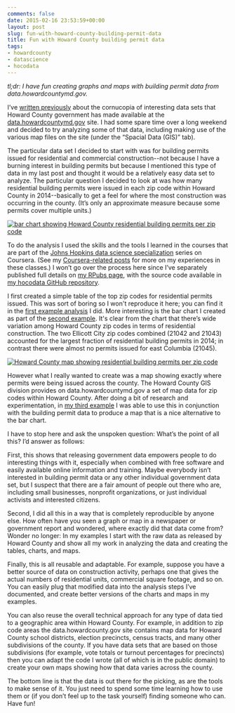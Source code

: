 ```yaml
---
comments: false
date: 2015-02-16 23:53:59+00:00
layout: post
slug: fun-with-howard-county-building-permit-data
title: Fun with Howard County building permit data
tags:
- howardcounty
- datascience
- hocodata
---
```


_tl;dr: I have fun creating graphs and maps with building permit data from data.howardcountymd.gov._

 I’ve [written previously](/2015/01/19/howard-county-government-by-the-numbers/) about the cornucopia of interesting data sets that Howard County government has made available at the [data.howardcountymd.gov](http://data.howardcountymd.gov/) site. I had some spare time over a long weekend and decided to try analyzing some of that data, including making use of the various map files on the site (under the “Spacial Data (GIS)” tab).

The particular data set I decided to start with was for building permits issued for residential and commercial construction--not because I have a burning interest in building permits but because I mentioned this type of data in my last post and thought it would be a relatively easy data set to analyze. The particular question I decided to look at was how many residential building permits were issued in each zip code within Howard County in 2014--basically to get a feel for where the most construction was occurring in the county. (It’s only an approximate measure because some permits cover multiple units.)

[![bar chart showing Howard County residential building permits per zip code](https://hecker.files.wordpress.com/2015/02/hoco-residential-permits-2014-graph.png?w=300)](https://hecker.files.wordpress.com/2015/02/hoco-residential-permits-2014-graph.png)

To do the analysis I used the skills and the tools I learned in the courses that are part of the [Johns Hopkins data science specialization](https://www.coursera.org/specialization/jhudatascience/1?utm_medium=courseDescripTop) series on Coursera. (See my [Coursera-related posts](/tag/coursera/) for more on my experiences in these classes.) I won’t go over the process here since I’ve separately published full details on [my RPubs page](http://rpubs.com/frankhecker), with the source code available in [my hocodata GitHub repository](https://github.com/frankhecker/hocodata).

I first created a simple table of the top zip codes for residential permits issued. This was sort of boring so I won't reproduce it here; you can find it in the [first example analysis](http://rpubs.com/frankhecker/59553) I did. More interesting is the bar chart I created as part of the [second example](http://rpubs.com/frankhecker/59591). It's clear from the chart that there’s wide variation among Howard County zip codes in terms of residential construction. The two Ellicott City zip codes combined (21042 and 21043) accounted for the largest fraction of residential building permits in 2014; in contrast there were almost no permits issued for east Columbia (21045).

[![Howard County map showing residential building permits per zip code](https://hecker.files.wordpress.com/2015/02/hoco-residential-permits-2014-map.png?w=300)](https://hecker.files.wordpress.com/2015/02/hoco-residential-permits-2014-map.png)

However what I really wanted to create was a map showing exactly where permits were being issued across the county. The Howard County GIS division provides on data.howardcountymd.gov a set of map data for zip codes within Howard County. After doing a bit of research and experimentation, in [my third example](http://rpubs.com/frankhecker/59816) I was able to use this in conjunction with the building permit data to produce a map that is a nice alternative to the bar chart.

I have to stop here and ask the unspoken question: What’s the point of all this? I’d answer as follows:

First, this shows that releasing government data empowers people to do interesting things with it, especially when combined with free software and easily available online information and training. Maybe everybody isn’t interested in building permit data or any other individual government data set, but I suspect that there are a fair amount of people out there who are, including small businesses, nonprofit organizations, or just individual activists and interested citizens.

Second, I did all this in a way that is completely reproducible by anyone else. How often have you seen a graph or map in a newspaper or government report and wondered, where exactly did that data come from? Wonder no longer: In my examples I start with the raw data as released by Howard County and show all my work in analyzing the data and creating the tables, charts, and maps.

Finally, this is all reusable and adaptable. For example, suppose you have a better source of data on construction activity, perhaps one that gives the actual numbers of residential units, commercial square footage, and so on. You can easily plug that modified data into the analysis steps I’ve documented, and create better versions of the charts and maps in my examples.

You can also reuse the overall technical approach for any type of data tied to a geographic area within Howard County. For example, in addition to zip code areas the data.howardcounty.gov site contains map data for Howard County school districts, election precincts, census tracts, and many other subdivisions of the county. If you have data sets that are based on those subdivisions (for example, vote totals or turnout percentages for precincts) then you can adapt the code I wrote (all of which is in the public domain) to create your own maps showing how that data varies across the county.

The bottom line is that the data is out there for the picking, as are the tools to make sense of it. You just need to spend some time learning how to use them or (if you don’t feel up to the task yourself) finding someone who can. Have fun!
